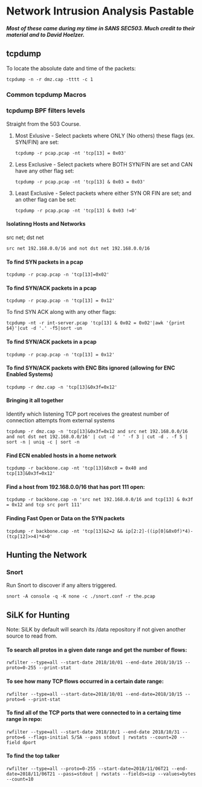 # Network Intrusion Analysis Pastable

##### Most of these came during my time in SANS SEC503.  Much credit to their material and to David Hoelzer.

## tcpdump

To locate the absolute date and time of the packets:

`tcpdump -n -r dmz.cap -tttt -c 1`

### Common tcpdump Macros

### tcpdump BPF filters levels

Straight from the 503 Course.

1. Most Exlusive - Select packets where ONLY (No others) these flags (ex. SYN/FIN) are set:

    `tcpdump -r pcap.pcap -nt 'tcp[13] = 0x03'`

2. Less Exclusive - Select packets where BOTH SYN/FIN are set and CAN have any other flag set:

    `tcpdump -r pcap.pcap -nt 'tcp[13] & 0x03 = 0x03'`

3. Least Exclusive - Select packets where either SYN OR FIN are set; and an other flag can be set:

    `tcpdump -r pcap.pcap -nt 'tcp[13] & 0x03 !=0'`

#### Isolatinng Hosts and Networks

src net; dst net

`src net 192.168.0.0/16 and not dst net 192.168.0.0/16`

#### To find SYN packets in a pcap

`tcpdump -r pcap.pcap -n 'tcp[13]=0x02'`

#### To find SYN/ACK packets in a pcap

`tcpdump -r pcap.pcap -n 'tcp[13] = 0x12'`

To find  SYN ACK along with any other flags:

`tcpdump -nt -r int-server.pcap 'tcp[13] & 0x02 = 0x02'|awk '{print $4}'|cut -d '.' -f5|sort -un`

#### To find SYN/ACK packets in a pcap

`tcpdump -r pcap.pcap -n 'tcp[13] = 0x12'`

#### To find SYN/ACK packets with ENC Bits ignored (allowing for ENC Enabled Systems)

`tcpdump -r dmz.cap -n 'tcp[13]&0x3f=0x12'`

#### Bringing it all together

Identify which listening TCP port receives the greatest number of connection attempts from external systems

`tcpdump -r dmz.cap -n 'tcp[13]&0x3f=0x12 and src net 192.168.0.0/16 and not dst net 192.168.0.0/16' | cut -d ' ' -f 3 | cut -d . -f 5 | sort -n | uniq -c | sort -n`

#### Find ECN enabled hosts in a home network

`tcpdump -r backbone.cap -nt 'tcp[13]&0xc0 = 0x40 and tcp[13]&0x3f=0x12'`

#### Find a host from 192.168.0.0/16 that has port 111 open:

`tcpdump -r backbone.cap -n 'src net 192.168.0.0/16 and tcp[13] & 0x3f = 0x12 and tcp src port 111'`

#### Finding Fast Open or Data on the SYN packets

`tcpdump -r backbone.cap -nt 'tcp[13]&2=2 && ip[2:2]-((ip[0]&0x0f)*4)-(tcp[12]>>4)*4>0'`

## Hunting the Network

### Snort

Run Snort to discover if any alters triggered.

`snort -A console -q -K none -c ./snort.conf -r the.pcap`

## SiLK for Hunting

Note:  SiLK by default will search its /data repository if not given another source to read from.

#### To search all protos in a given date range and get the number of flows:

`rwfilter --type=all --start-date 2018/10/01 --end-date 2018/10/15 --proto=0-255 --print-stat`

#### To see how many TCP flows occurred in a certain date range:

`rwfilter --type=all --start-date=2018/10/01 --end-date=2018/10/15 --proto=6 --print-stat`

#### To find all of the TCP ports that were connected to in a certaing time range in repo:

`rwfilter --type=all --start-date 2018/10/1 --end-date 2018/10/31 --proto=6 --flags-initial S/SA --pass stdout | rwstats --count=20 --field dport`

#### To find the top talker

`rwfilter --type=all --proto=0-255 --start-date=2018/11/06T21 --end-date=2018/11/06T21 --pass=stdout | rwstats --fields=sip --values=bytes --count=10`

